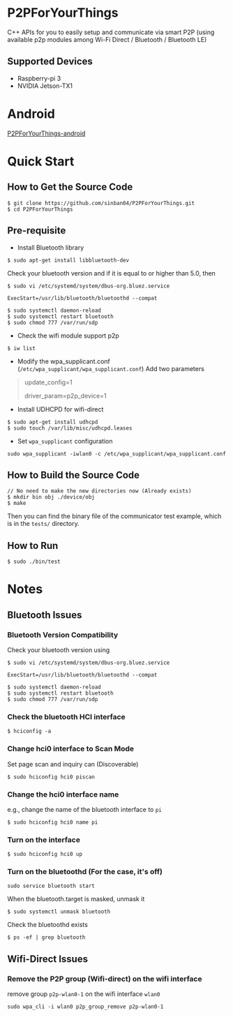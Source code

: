 # P2PForYourThings
C++ APIs for you to easily setup and communicate via smart P2P (using available p2p modules among Wi-Fi Direct / Bluetooth / Bluetooth LE)

## Supported Devices
* Raspberry-pi 3
* NVIDIA Jetson-TX1

# Android
[P2PForYourThings-android](https://github.com/sinban04/P2PForYourThings-android)


# Quick Start
## How to Get the Source Code
```
$ git clone https://github.com/sinban04/P2PForYourThings.git
$ cd P2PForYourThings
```

## Pre-requisite
- Install Bluetooth library
```
$ sudo apt-get install libbluetooth-dev
```

Check your bluetooth version and if it is equal to or higher than 5.0, then
```
$ sudo vi /etc/systemd/system/dbus-org.bluez.service

ExecStart=/usr/lib/bluetooth/bluetoothd --compat

$ sudo systemctl daemon-reload
$ sudo systemctl restart bluetooth
$ sudo chmod 777 /var/run/sdp
```

- Check the wifi module support p2p
```
$ iw list
```

- Modify the wpa_supplicant.conf (```/etc/wpa_supplicant/wpa_supplicant.conf```)
Add two parameters

> update_config=1
>
> driver_param=p2p_device=1

- Install UDHCPD for wifi-direct
```
$ sudo apt-get install udhcpd
$ sudo touch /var/lib/misc/udhcpd.leases
```

- Set ```wpa_supplicant``` configuration
```
sudo wpa_supplicant -iwlan0 -c /etc/wpa_supplicant/wpa_supplicant.conf
```


## How to Build the Source Code
```
// No need to make the new directories now (Already exists)
$ mkdir bin obj ./device/obj 
$ make
```
Then you can find the binary file of the communicator test example,
which is in the ```tests/``` directory.

## How to Run
```
$ sudo ./bin/test
```

# Notes
## Bluetooth Issues
### Bluetooth Version Compatibility
Check your bluetooth version using
```
$ sudo vi /etc/systemd/system/dbus-org.bluez.service

ExecStart=/usr/lib/bluetooth/bluetoothd --compat

$ sudo systemctl daemon-reload
$ sudo systemctl restart bluetooth
$ sudo chmod 777 /var/run/sdp
```

### Check the bluetooth HCI interface
```
$ hciconfig -a
```

### Change hci0 interface to Scan Mode 
Set page scan and inquiry can (Discoverable)
```
$ sudo hciconfig hci0 piscan
```

### Change the hci0 interface name
e.g., change the name of the bluetooth interface to ```pi```
```
$ sudo hciconfig hci0 name pi
```

### Turn on the interface
```
$ sudo hciconfig hci0 up
```

### Turn on the bluetoothd (For the case, it's off)
```
sudo service bluetooth start
```
When the bluetooth.target is masked, unmask it
```
$ sudo systemctl unmask bluetooth
```
Check the bluetoothd exists
```
$ ps -ef | grep bluetooth
```

## Wifi-Direct Issues
### Remove the P2P group (Wifi-direct) on the wifi interface
remove group ```p2p-wlan0-1``` on the wifi interface ```wlan0```
```
sudo wpa_cli -i wlan0 p2p_group_remove p2p-wlan0-1
```
